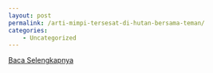 ```yaml
---
layout: post
permalink: /arti-mimpi-tersesat-di-hutan-bersama-teman/
categories:
    - Uncategorized
---
```


[Baca Selengkapnya](/05)